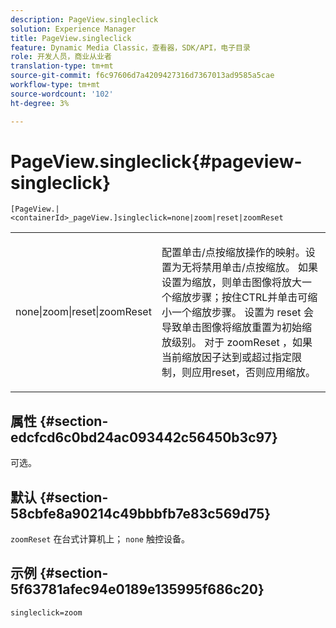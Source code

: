 ```yaml
---
description: PageView.singleclick
solution: Experience Manager
title: PageView.singleclick
feature: Dynamic Media Classic，查看器，SDK/API，电子目录
role: 开发人员，商业从业者
translation-type: tm+mt
source-git-commit: f6c97606d7a4209427316d7367013ad9585a5cae
workflow-type: tm+mt
source-wordcount: '102'
ht-degree: 3%

---
```



# PageView.singleclick{#pageview-singleclick}

`[PageView.|<containerId>_pageView.]singleclick=none|zoom|reset|zoomReset`

<table id="table_5654736F216D4ABC9FC783F83E0BBA03"> 
 <tbody> 
  <tr> 
   <td colname="col1"> <p> <span class="codeph"> none|zoom|reset|zoomReset  </span> </p> </td> 
   <td colname="col2"> <p> 配置单击/点按缩放操作的映射。设置为<span class="codeph">无</span>将禁用单击/点按缩放。 如果设置为<span class="codeph">缩放</span>，则单击图像将放大一个缩放步骤；按住CTRL并单击可缩小一个缩放步骤。 设置为<span class="codeph"> reset </span>会导致单击图像将缩放重置为初始缩放级别。 对于<span class="codeph"> zoomReset </span>，如果当前缩放因子达到或超过指定限制，则应用reset，否则应用缩放。 </p> </td> 
  </tr> 
 </tbody> 
</table>

## 属性 {#section-edcfcd6c0bd24ac093442c56450b3c97}

可选。

## 默认 {#section-58cbfe8a90214c49bbbfb7e83c569d75}

`zoomReset` 在台式计算机上； `none` 触控设备。

## 示例 {#section-5f63781afec94e0189e135995f686c20}

`singleclick=zoom`
